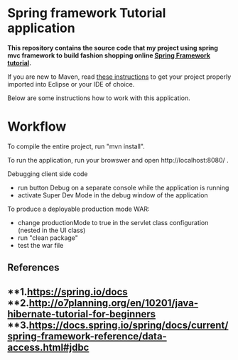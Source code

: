 Spring framework Tutorial application
==============

**This repository contains the source code that my project using spring mvc framework to build fashion shopping online [Spring Framework tutorial](https://spring.io/docs).**

If you are new to Maven, read [these instructions](https://maven.apache.org/guides/getting-started/maven-in-five-minutes.html) to get your project properly imported into Eclipse or your IDE of choice.



Below are some instructions how to work with this application.

Workflow
========

To compile the entire project, run "mvn install".

To run the application, run your browswer and open http://localhost:8080/ .

Debugging client side code
  - run button Debug on a separate console while the application is running
  - activate Super Dev Mode in the debug window of the application

To produce a deployable production mode WAR:
- change productionMode to true in the servlet class configuration (nested in the UI class)
- run "clean package"
- test the war file

References
-------------------------

**1.https://spring.io/docs
**2.http://o7planning.org/en/10201/java-hibernate-tutorial-for-beginners
**3.https://docs.spring.io/spring/docs/current/spring-framework-reference/data-access.html#jdbc
-------------------------


